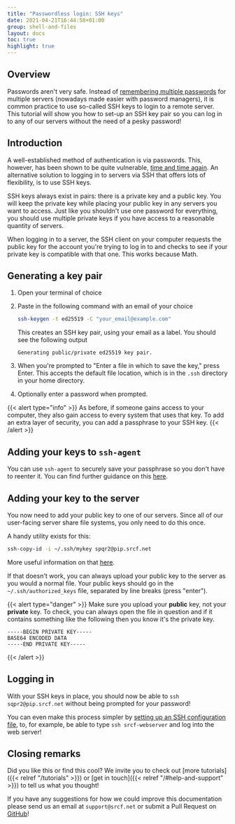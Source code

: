 ```yaml
---
title: "Passwordless login: SSH keys"
date: 2021-04-21T16:44:58+01:00
group: shell-and-files
layout: docs
toc: true
highlight: true
---
```


## Overview

Passwords aren't very safe. Instead of [remembering multiple passwords](https://www.youtube.com/watch?v=3NjQ9b3pgIg) for multiple servers (nowadays made easier with password managers), it is common practice to use so-called SSH keys to login to a remote server. This tutorial will show you how to set-up an SSH key pair so you can log in to any of our servers without the need of a pesky password!

## Introduction

A well-established method of authentication is via passwords. This, however, has been shown to be quite vulnerable, [time and time again](https://haveibeenpwned.com/). An alternative solution  to logging in to servers via SSH that offers lots of flexibility, is to use SSH keys.

SSH keys always exist in pairs: there is a private key and a public key. You will keep the private key while placing your public key in any servers you want to access. Just like you shouldn't use one password for everything, you should use multiple private keys if you have access to a reasonable quantity of servers.

When logging in to a server, the SSH client on your computer requests the public key for the account you're trying to log in to and checks to see if your private key is compatible with that one. This works because Math.

## Generating a key pair

1. Open your terminal of choice
2. Paste in the following command with an email of your choice

    ```bash
    ssh-keygen -t ed25519 -C "your_email@example.com"
    ```

    This creates an SSH key pair, using your email as a label. You should see the following output

    ```text
    Generating public/private ed25519 key pair.
    ```

3. When you're prompted to "Enter a file in which to save the key," press Enter. This accepts the default file location, which is in the `.ssh` directory in your home directory.
4. Optionally enter a password when prompted.

{{< alert type="info" >}}
As before, if someone gains access to your computer, they also gain access to every system that uses that key. To add an extra layer of security, you can add a passphrase to your SSH key.
{{<  /alert >}}

## Adding your keys to `ssh-agent`

You can use `ssh-agent` to securely save your passphrase so you don't have to reenter it. You can find further guidance on this [here](https://docs.github.com/en/github/authenticating-to-github/working-with-ssh-key-passphrases).

## Adding your key to the server

You now need to add your public key to one of our servers. Since all of our user-facing server share file systems, you only need to do this once.

A handy utility exists for this:

```bash
ssh-copy-id -i ~/.ssh/mykey spqr2@pip.srcf.net
```

More useful information on that [here](https://www.ssh.com/academy/ssh/copy-id).

If that doesn't work, you can always upload your public key to the server as you would a normal file. Your public keys should go in the `~/.ssh/authorized_keys` file, separated by line breaks (press "enter").

{{< alert type="danger" >}}
Make sure you upload your **public** key, not your **private** key. To check, you can always open the file in question and if it contains something like the following then you know it's the private key.

```text
-----BEGIN PRIVATE KEY-----
BASE64 ENCODED DATA
-----END PRIVATE KEY-----
```

{{<  /alert >}}

## Logging in

With your SSH keys in place, you should now be able to `ssh sqpr2@pip.srcf.net` without being prompted for your password!

You can even make this process simpler by [setting up an SSH configuration file](https://www.ssh.com/academy/ssh/config), to, for example, be able to type `ssh srcf-webserver` and log into the web server!

## Closing remarks

Did you like this or find this cool? We invite you to check out
[more tutorials]({{< relref "/tutorials" >}})
or [get in touch]({{< relref "/#help-and-support" >}}) to tell us what you thought!

If you have any suggestions for how we could improve this documentation
please send us an email at `support@srcf.net` or submit a Pull Request
on [GitHub](https://github.com/SRCF/docs)!
